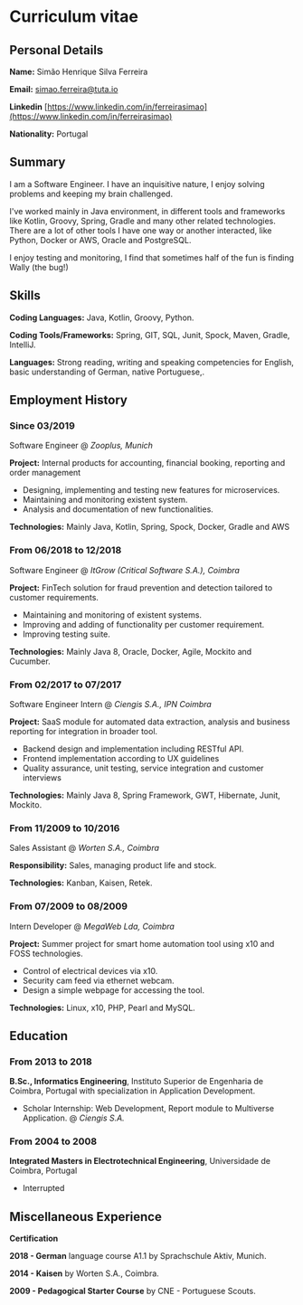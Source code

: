 # Curriculum vitae

## Personal Details

**Name:** Simão Henrique Silva Ferreira

**Email:** simao.ferreira@tuta.io

**Linkedin** [https://www.linkedin.com/in/ferreirasimao](https://www.linkedin.com/in/ferreirasimao)

**Nationality:** Portugal

## Summary

I am a Software Engineer. I have an inquisitive nature, I enjoy solving problems and keeping my brain challenged.

I've worked mainly in Java environment, in different tools and frameworks like Kotlin, Groovy, Spring, Gradle
and many other related technologies. There are a lot of other tools I have one way or another interacted,
like Python, Docker or AWS, Oracle and PostgreSQL.

I enjoy testing and monitoring, I find that sometimes half of the fun is finding Wally (the bug!)

## Skills

**Coding Languages:** Java, Kotlin, Groovy, Python.

**Coding Tools/Frameworks:** Spring, GIT, SQL, Junit, Spock, Maven, Gradle, IntelliJ.

**Languages:** Strong reading, writing and speaking competencies for English, basic understanding of
German, native Portuguese,.

## Employment History

### Since 03/2019

Software Engineer @ _Zooplus, Munich_

**Project:** Internal products for accounting, financial booking, reporting and order management

- Designing, implementing and testing new features for microservices.
- Maintaining and monitoring existent system.
- Analysis and documentation of new functionalities.

**Technologies:** Mainly Java, Kotlin, Spring, Spock, Docker, Gradle and AWS

### From 06/2018 to 12/2018

Software Engineer @ _ItGrow (Critical Software S.A.), Coimbra_

**Project:** FinTech solution for fraud prevention and detection tailored to customer requirements.

- Maintaining and monitoring of existent systems.
- Improving and adding of functionality per customer requirement.
- Improving testing suite.

**Technologies:** Mainly Java 8, Oracle, Docker, Agile, Mockito and Cucumber.

### From 02/2017 to 07/2017

Software Engineer Intern @ _Ciengis S.A., IPN Coimbra_

**Project:** SaaS module for automated data extraction, analysis and business reporting for integration in broader tool.

- Backend design and implementation including RESTful API.
- Frontend implementation according to UX guidelines
- Quality assurance, unit testing, service integration and customer interviews

**Technologies:** Mainly Java 8, Spring Framework, GWT, Hibernate, Junit, Mockito.

### From 11/2009 to 10/2016

Sales Assistant @ _Worten S.A., Coimbra_

**Responsibility:** Sales, managing product life and stock.

**Technologies:** Kanban, Kaisen, Retek.

### From 07/2009 to 08/2009

Intern Developer @ _MegaWeb Lda, Coimbra_

**Project:** Summer project for smart home automation tool using x10 and FOSS technologies.

- Control of electrical devices via x10.
- Security cam feed via ethernet webcam.
- Design a simple webpage for accessing the tool.

**Technologies:** Linux, x10, PHP, Pearl and MySQL.

## Education

### From 2013 to 2018

**B.Sc., Informatics Engineering**, Instituto Superior de Engenharia de Coimbra, Portugal with specialization in
Application Development.

- Scholar Internship: Web Development, Report module to Multiverse Application. @ _Ciengis S.A._

### From 2004 to 2008

**Integrated Masters in Electrotechnical Engineering**, Universidade de Coimbra, Portugal

- Interrupted

## Miscellaneous Experience

**Certification**

**2018 - German** language course A1.1 by Sprachschule Aktiv, Munich.

**2014 - Kaisen** by Worten S.A., Coimbra.

**2009 - Pedagogical Starter Course** by CNE - Portuguese Scouts.
